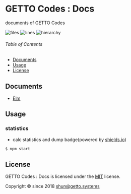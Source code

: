 # GETTO Codes : Docs

documents of GETTO Codes

![files](raw/master/data/files.svg)
![lines](raw/master/data/lines.svg)
![hierarchy](raw/master/data/hierarchy.svg)


###### Table of Contents

- [Documents](#documents)
- [Usage](#usage)
- [License](#license)

## Documents

- [Elm](docs/elm)


## Usage

### statistics

- calc statistics and dump badge(powered by [shields.io](https://shields.io))

```bash
$ npm start
```


## License

GETTO Codes : Docs is licensed under the [MIT](LICENSE) license.

Copyright &copy; since 2018 shun@getto.systems
